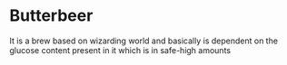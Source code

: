 # Butterbeer
It is a brew based on wizarding world and basically is dependent on the glucose content present in it which is in safe-high amounts
